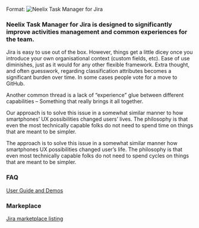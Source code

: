 Format: ![Neelix Task Manager for Jira](https://res.cloudinary.com/agilistai/image/upload/v1561354206/neelix/cover_photo.png)
### Neelix Task Manager for Jira is designed to significantly improve activities management and common experiences for the team.

Jira is easy to use out of the box. However, things get a little dicey once you introduce your own organisational context (custom fields, etc). Ease of use diminishes, just as it would for any other flexible framework. Extra thought, and often guesswork, regarding  classification attributes becomes a significant burden over time. In some cases people vote for a move to GitHub.

Another common thread is a lack of “experience” glue between different capabilities – Something that really brings it all together.

Our approach is to solve this issue in a somewhat similar manner to how smartphones’ UX possibilities changed users’ lives. The philosophy is that even the most technically capable folks do not need to spend time on things that are meant to be simpler.

The approach is to solve this issue in a somewhat similar manner how smartphones UX possibilities changed user’s life. The philosophy is that even most technically capable folks do not need to spend cycles on things that are meant to be simpler.

### FAQ
[User Guide and Demos](https://neelix.app/)


### Markeplace

[Jira marketplace listing](https://marketplace.atlassian.com/apps/1220774/neelix-task-manager?hosting=cloud&tab=overview)

